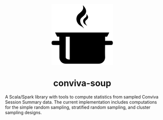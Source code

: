 <p align="center">
<img src="./media/pot.png" alt="" width="200" >
</p>

<h1 align="center"> conviva-soup</h1>
A Scala/Spark library with tools to compute statistics from sampled Conviva Session Summary data. The current implementation includes computations for the simple random sampling, stratified random sampling, and cluster sampling designs. 
